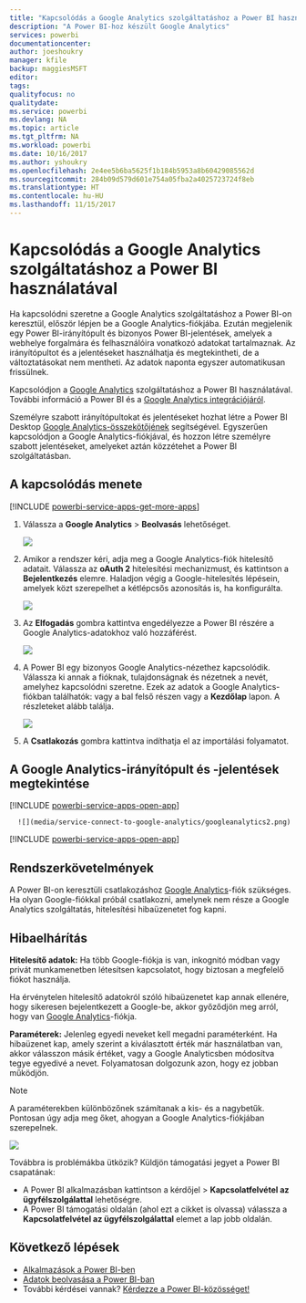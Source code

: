 ```yaml
---
title: "Kapcsolódás a Google Analytics szolgáltatáshoz a Power BI használatával"
description: "A Power BI-hoz készült Google Analytics"
services: powerbi
documentationcenter: 
author: joeshoukry
manager: kfile
backup: maggiesMSFT
editor: 
tags: 
qualityfocus: no
qualitydate: 
ms.service: powerbi
ms.devlang: NA
ms.topic: article
ms.tgt_pltfrm: NA
ms.workload: powerbi
ms.date: 10/16/2017
ms.author: yshoukry
ms.openlocfilehash: 2e4ee5b6ba5625f1b184b5953a8b60429085562d
ms.sourcegitcommit: 284b09d579d601e754a05fba2a4025723724f8eb
ms.translationtype: HT
ms.contentlocale: hu-HU
ms.lasthandoff: 11/15/2017
---
```

# <a name="connect-to-google-analytics-with-power-bi"></a>Kapcsolódás a Google Analytics szolgáltatáshoz a Power BI használatával
Ha kapcsolódni szeretne a Google Analytics szolgáltatáshoz a Power BI-on keresztül, először lépjen be a Google Analytics-fiókjába. Ezután megjelenik egy Power BI-irányítópult és bizonyos Power BI-jelentések, amelyek a webhelye forgalmára és felhasználóira vonatkozó adatokat tartalmaznak. Az irányítópultot és a jelentéseket használhatja és megtekintheti, de a változtatásokat nem mentheti. Az adatok naponta egyszer automatikusan frissülnek.

Kapcsolódjon a [Google Analytics](https://app.powerbi.com/getdata/services/google-analytics) szolgáltatáshoz a Power BI használatával. További információ a Power BI és a [Google Analytics integrációjáról](https://powerbi.microsoft.com/integrations/google-analytics).

Személyre szabott irányítópultokat és jelentéseket hozhat létre a Power BI Desktop [Google Analytics-összekötőjének](service-google-analytics-connector.md) segítségével. Egyszerűen kapcsolódjon a Google Analytics-fiókjával, és hozzon létre személyre szabott jelentéseket, amelyeket aztán közzétehet a Power BI szolgáltatásban.

## <a name="how-to-connect"></a>A kapcsolódás menete
[!INCLUDE [powerbi-service-apps-get-more-apps](./includes/powerbi-service-apps-get-more-apps.md)]

1. Válassza a **Google Analytics** \> **Beolvasás** lehetőséget.
   
   ![](media/service-connect-to-google-analytics/ga.png)
2. Amikor a rendszer kéri, adja meg a Google Analytics-fiók hitelesítő adatait. Válassza az **oAuth 2** hitelesítési mechanizmust, és kattintson a **Bejelentkezés** elemre. Haladjon végig a Google-hitelesítés lépésein, amelyek közt szerepelhet a kétlépcsős azonosítás is, ha konfigurálta.
   
   ![](media/service-connect-to-google-analytics/creds.png)
3. Az **Elfogadás** gombra kattintva engedélyezze a Power BI részére a Google Analytics-adatokhoz való hozzáférést.
   
   ![](media/service-connect-to-google-analytics/googleanalytics.png)
4. A Power BI egy bizonyos Google Analytics-nézethez kapcsolódik. Válassza ki annak a fióknak, tulajdonságnak és nézetnek a nevét, amelyhez kapcsolódni szeretne. Ezek az adatok a Google Analytics-fiókban találhatók: vagy a bal felső részen vagy a **Kezdőlap** lapon. A részleteket alább találja. 
   
   ![](media/service-connect-to-google-analytics/params2.png)
5. A **Csatlakozás** gombra kattintva indíthatja el az importálási folyamatot. 

## <a name="view-the-google-analytics-dashboard-and-reports"></a>A Google Analytics-irányítópult és -jelentések megtekintése
[!INCLUDE [powerbi-service-apps-open-app](./includes/powerbi-service-apps-open-app.md)]

      ![](media/service-connect-to-google-analytics/googleanalytics2.png)

[!INCLUDE [powerbi-service-apps-open-app](./includes/powerbi-service-apps-what-now.md)]

## <a name="system-requirements"></a>Rendszerkövetelmények
A Power BI-on keresztüli csatlakozáshoz [Google Analytics](https://www.google.com/analytics/)-fiók szükséges. Ha olyan Google-fiókkal próbál csatlakozni, amelynek nem része a Google Analytics szolgáltatás, hitelesítési hibaüzenetet fog kapni.

## <a name="troubleshooting"></a>Hibaelhárítás
**Hitelesítő adatok:** Ha több Google-fiókja is van, inkognitó módban vagy privát munkamenetben létesítsen kapcsolatot, hogy biztosan a megfelelő fiókot használja.

Ha érvénytelen hitelesítő adatokról szóló hibaüzenetet kap annak ellenére, hogy sikeresen bejelentkezett a Google-be, akkor győződjön meg arról, hogy van [Google Analytics](https://www.google.com/analytics/)-fiókja.

**Paraméterek:** Jelenleg egyedi neveket kell megadni paraméterként. Ha hibaüzenet kap, amely szerint a kiválasztott érték már használatban van, akkor válasszon másik értéket, vagy a Google Analyticsben módosítva tegye egyedivé a nevet. Folyamatosan dolgozunk azon, hogy ez jobban működjön.

>[!NOTE]
>A paraméterekben különbözőnek számítanak a kis- és a nagybetűk. Pontosan úgy adja meg őket, ahogyan a Google Analytics-fiókjában szerepelnek.

![](media/service-connect-to-google-analytics/pbi_googleanalytics1.png)

Továbbra is problémákba ütközik? Küldjön támogatási jegyet a Power BI csapatának:

* A Power BI alkalmazásban kattintson a kérdőjel \> **Kapcsolatfelvétel az ügyfélszolgálattal** lehetőségre.
* A Power BI támogatási oldalán (ahol ezt a cikket is olvassa) válassza a **Kapcsolatfelvétel az ügyfélszolgálattal** elemet a lap jobb oldalán.

## <a name="next-steps"></a>Következő lépések
* [Alkalmazások a Power BI-ben](service-install-use-apps.md)
* [Adatok beolvasása a Power BI-ban](service-get-data.md)
* További kérdései vannak? [Kérdezze a Power BI-közösséget!](http://community.powerbi.com/)

